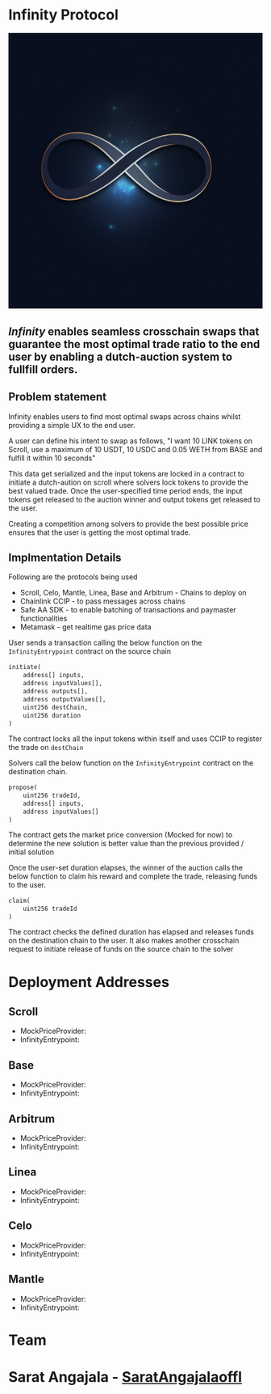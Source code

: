 # Infinity Protocol

![Infinity Logo](assets/logo.png)

## _Infinity_ enables seamless crosschain swaps that guarantee the most optimal trade ratio to the end user by enabling a dutch-auction system to fullfill orders.

## Problem statement

Infinity enables users to find most optimal swaps across chains whilst providing a simple UX to the end user.

A user can define his intent to swap as follows, "I want 10 LINK tokens on Scroll, use a maximum of 10 USDT, 10 USDC and 0.05 WETH from BASE and fulfill it within 10 seconds"

This data get serialized and the input tokens are locked in a contract to initiate a dutch-aution on scroll where solvers lock tokens to provide the best valued trade. Once the user-specified time period ends, the input tokens get released to the auction winner and output tokens get released to the user.

Creating a competition among solvers to provide the best possible price ensures that the user is getting the most optimal trade.

## Implmentation Details

Following are the protocols being used

-   Scroll, Celo, Mantle, Linea, Base and Arbitrum - Chains to deploy on
-   Chainlink CCIP - to pass messages across chains
-   Safe AA SDK - to enable batching of transactions and paymaster functionalities
-   Metamask - get realtime gas price data

User sends a transaction calling the below function on the `InfinityEntrypoint` contract on the source chain

```
initiate(
	address[] inputs,
	address inputValues[],
	address outputs[],
	address outputValues[],
	uint256 destChain,
	uint256 duration
)
```

The contract locks all the input tokens within itself and uses CCIP to register the trade on `destChain`

Solvers call the below function on the `InfinityEntrypoint` contract on the destination chain.

```
propose(
	uint256 tradeId,
	address[] inputs,
	address inputValues[]
)
```

The contract gets the market price conversion (Mocked for now) to determine the new solution is better value than the previous provided / initial solution

Once the user-set duration elapses, the winner of the auction calls the below function to claim his reward and complete the trade, releasing funds to the user.

```
claim(
	uint256 tradeId
)
```

The contract checks the defined duration has elapsed and releases funds on the destination chain to the user. It also makes another crosschain request to initiate release of funds on the source chain to the solver

# Deployment Addresses

## Scroll

-   MockPriceProvider:
-   InfinityEntrypoint:

## Base

-   MockPriceProvider:
-   InfinityEntrypoint:

## Arbitrum

-   MockPriceProvider:
-   InfinityEntrypoint:

## Linea

-   MockPriceProvider:
-   InfinityEntrypoint:

## Celo

-   MockPriceProvider:
-   InfinityEntrypoint:

## Mantle

-   MockPriceProvider:
-   InfinityEntrypoint:

# Team

# Sarat Angajala - [SaratAngajalaoffl](https://github.com/SaratAngajalaoffl)

